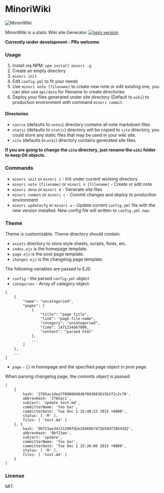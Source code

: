# MinoriWiki

![MinoriWiki](https://raw.githubusercontent.com/phoenixlzx/MinoriWiki/c1be1e77d6f48607fd60be4727b96a18ca7d648a/misc/minori-note.jpg)

MinoriWiki is a static Wiki site Generator [![npm version](https://badge.fury.io/js/minori.svg)](http://badge.fury.io/js/minori)

**Currently under development - PRs welcome**

### Usage

1. Install via NPM: `npm install minori -g`
2. Create an empty directory
3. `minori init`
4. Edit `config.yml` to fit your needs
5. Use `minori note [filename]` to create new note or edit existing one, you can also use `api/data` for filename to create directories
6. Deploy your files generated under site directory (Default to `wiki`) to production environment with command `minori commit`.

#### Directories

* `source` (defaults to `notes`) directory contains all note markdown files
* `static` (defaults to `static`) directory will be copied to `site` directory, you could store any static files that may be used in your wiki site.
* `site` (defaults to `wiki`) directory contains generated site files.

**If you are going to change the `site` directory, just rename the `wiki` folder to keep Git objects.**

### Commands

* `minori init` or `minori i` - Init under current working directory
* `minori note [filename]` or `minori n [filename]` - Create or edit note
* `minori done` or `minori d` - Generate site files
* `minori commit` or `minori c` - Commit changes and deploy to production environment
* `minori updatecfg` or `minori u` - Update current `config.yml` file with the new version installed. New config file will written to `config.yml.new`.

### Theme

Theme is customizable. Theme directory should contain:

* `assets` directory to store style sheets, scripts, fonts, etc.
* `index.ejs` is the homepage template.
* `page.ejs` is the post page template.
* `changes.ejs` is the changelog page template.

The following variables are passed to EJS:

* `config` - the parsed `config.yml` object
* `categories` - Array of category object:
```
[
	{
		"name": "uncategoried",
		"pages": [
			{
				"title": "page title",
				"link": "page-file-name",
				"category": "uncategoried",
				"time": 1471234567890,
				"content": "parsed html"
			},
			...
		]
	},
	...
]
```
* `page` - `{}` in homepage and the specified page object in post page.

When parsing changelog page, the commits object is passed:

```
[
    {
        hash: '2765ac1dea7f8080048d6f603683615b2f2c2c78',
        abbrevHash: '2765ac1',
        subject: 'update test.md',
        committerName: 'foo bar',
        committerDate: 'Tue Dec 1 15:48:53 2015 +0800',
        status: [ 'M' ],
        files: [ 'test.md' ]
    }, {
        hash: '9bf21ee34231208fd2e24469b7472b54df3954182',
        abbrevHash: '9bf21ee',
        subject: 'update',
        committerName: 'foo bar',
        committerDate: 'Tue Dec 1 15:26:06 2015 +0800',
        status: [ 'M' ],
        files: [ 'test.md' ]
    }
]
```

### License

MIT.
